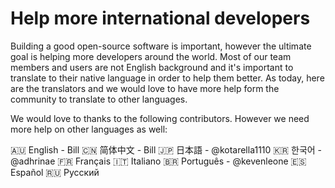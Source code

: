 # Help more international developers

Building a good open-source software is important, however the ultimate goal is helping more developers around the world. Most of our team members and users are not English background and it's important to translate to their native language in order to help them better. As today, here are the translators and we would love to have more help form the community to translate to other languages.


We would love to thanks to the following contributors. However we need more help on other languages as well: 

🇦🇺 English - Bill
🇨🇳 简体中文 - Bill
🇯🇵 日本語 - @kotarella1110
🇰🇷 한국어 - @adhrinae
🇫🇷 Français
🇮🇹 Italiano
🇧🇷 Português - @kevenleone
🇪🇸 Español
🇷🇺 Русский
